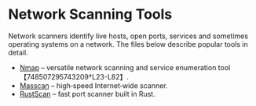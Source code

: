 # Network Scanning Tools

Network scanners identify live hosts, open ports, services and sometimes operating systems on a network.  The files below describe popular tools in detail.

- [Nmap](nmap.md) – versatile network scanning and service enumeration tool【748507295743209†L23-L82】.  
- [Masscan](masscan.md) – high‑speed Internet‑wide scanner.  
- [RustScan](rustscan.md) – fast port scanner built in Rust.
